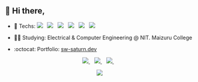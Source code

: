 ## :wave: Hi there,


- :hammer: Techs: 
<img src="https://img.shields.io/badge/Golang-%2300ADD8.svg?style=flat-square&logo=Go&logoColor=white" />&nbsp;&nbsp;
<img src="https://img.shields.io/badge/Flutter-%2302569B.svg?style=flat-square&logo=Flutter&logoColor=white" />&nbsp;&nbsp;
<img src="https://img.shields.io/badge/Python-%233776AB.svg?style=flat-square&logo=Python&logoColor=white" />&nbsp;&nbsp;
<img src="https://img.shields.io/badge/Vue.js-%234FC08D.svg?style=flat-square&logo=Vue.js&logoColor=white" />&nbsp;&nbsp;
<img src="https://img.shields.io/badge/Docker-%232496AB.svg?style=flat-square&logo=Docker&logoColor=white" />&nbsp;&nbsp;
<img src="https://img.shields.io/badge/Microsoft%20Azure-%230089D6.svg?style=flat-square&logo=Microsoft%20Azure&logoColor=white" />&nbsp;&nbsp;

- :student: Studying: Electrical & Computer Engineering @ NIT. Maizuru College

- :octocat: Portfolio: [sw-saturn.dev](https://sw-saturn.dev)


<p align='center'>
  
  <a href="https://www.facebook.com/SwSaturn/">
    <img src="https://img.shields.io/badge/facebook-follow%20me-%231877F2.svg?&style=for-the-badge&logo=facebook"/>
  </a>&nbsp;&nbsp;
  
  <a href="https://www.instagram.com/12sw_saturn/">
    <img src="https://img.shields.io/badge/instagram-follow%20me-%23E4405F.svg?&style=for-the-badge&logo=instagram" /> 
  </a>&nbsp;&nbsp;
  
  <a href="https://twitter.com/Sw_Saturn">
  <img src="https://img.shields.io/badge/twitter-follow%20me-%231DA1F2.svg?&style=for-the-badge&logo=twitter" /> 
  </a>&nbsp;&nbsp;
  
</p>


<p align='center'>
  <a href="#"><img src="https://visitor-badge.glitch.me/badge?page_id=sw-saturn.sw-saturn"></a>
</p>
